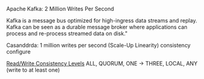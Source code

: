 Apache Kafka: 2 Million Writes Per Second

 Kafka is a message bus optimized for high-ingress data streams and replay. Kafka can be seen as a durable message broker where applications can process and re-process streamed data on disk."

Casanddrda: 1 million writes per second (Scale-Up Linearity)
consistency configure

[Read/Write Consistency Levels](https://docs.datastax.com/en/archived/cassandra/2.0/cassandra/dml/dml_config_consistency_c.html)
ALL, QUORUM, ONE -> THREE, LOCAL, ANY (write to at least one)
